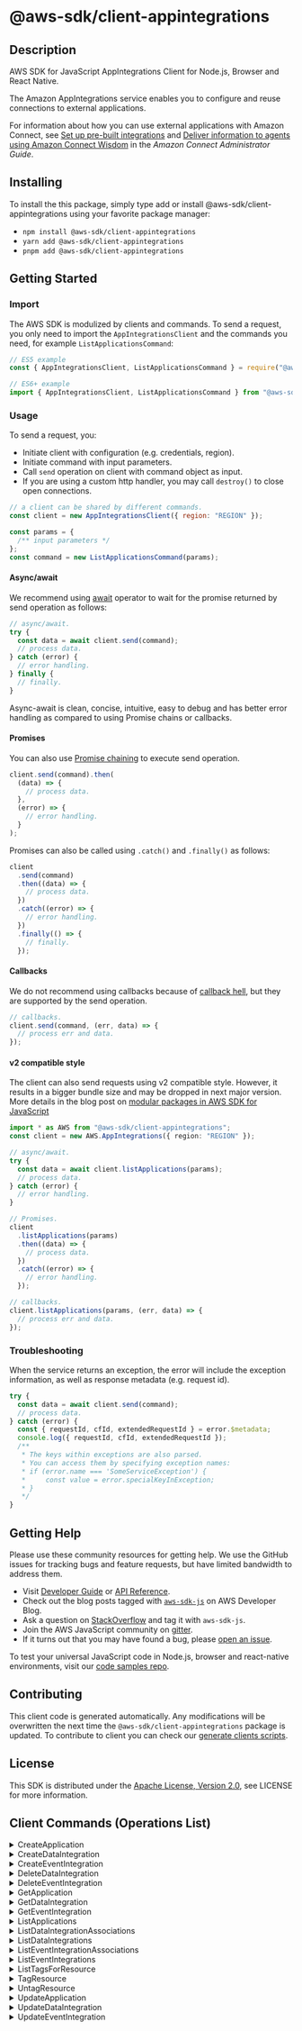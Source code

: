 <!-- generated file, do not edit directly -->

# @aws-sdk/client-appintegrations

## Description

AWS SDK for JavaScript AppIntegrations Client for Node.js, Browser and React Native.

<p>The Amazon AppIntegrations service enables you to configure and reuse connections to external
applications.</p>
<p>For information about how you can use external applications with Amazon Connect, see
<a href="https://docs.aws.amazon.com/connect/latest/adminguide/crm.html">Set up pre-built
integrations</a> and <a href="https://docs.aws.amazon.com/connect/latest/adminguide/amazon-connect-wisdom.html">Deliver information to agents
using Amazon Connect Wisdom</a> in the <i>Amazon Connect Administrator
Guide</i>.</p>

## Installing

To install the this package, simply type add or install @aws-sdk/client-appintegrations
using your favorite package manager:

- `npm install @aws-sdk/client-appintegrations`
- `yarn add @aws-sdk/client-appintegrations`
- `pnpm add @aws-sdk/client-appintegrations`

## Getting Started

### Import

The AWS SDK is modulized by clients and commands.
To send a request, you only need to import the `AppIntegrationsClient` and
the commands you need, for example `ListApplicationsCommand`:

```js
// ES5 example
const { AppIntegrationsClient, ListApplicationsCommand } = require("@aws-sdk/client-appintegrations");
```

```ts
// ES6+ example
import { AppIntegrationsClient, ListApplicationsCommand } from "@aws-sdk/client-appintegrations";
```

### Usage

To send a request, you:

- Initiate client with configuration (e.g. credentials, region).
- Initiate command with input parameters.
- Call `send` operation on client with command object as input.
- If you are using a custom http handler, you may call `destroy()` to close open connections.

```js
// a client can be shared by different commands.
const client = new AppIntegrationsClient({ region: "REGION" });

const params = {
  /** input parameters */
};
const command = new ListApplicationsCommand(params);
```

#### Async/await

We recommend using [await](https://developer.mozilla.org/en-US/docs/Web/JavaScript/Reference/Operators/await)
operator to wait for the promise returned by send operation as follows:

```js
// async/await.
try {
  const data = await client.send(command);
  // process data.
} catch (error) {
  // error handling.
} finally {
  // finally.
}
```

Async-await is clean, concise, intuitive, easy to debug and has better error handling
as compared to using Promise chains or callbacks.

#### Promises

You can also use [Promise chaining](https://developer.mozilla.org/en-US/docs/Web/JavaScript/Guide/Using_promises#chaining)
to execute send operation.

```js
client.send(command).then(
  (data) => {
    // process data.
  },
  (error) => {
    // error handling.
  }
);
```

Promises can also be called using `.catch()` and `.finally()` as follows:

```js
client
  .send(command)
  .then((data) => {
    // process data.
  })
  .catch((error) => {
    // error handling.
  })
  .finally(() => {
    // finally.
  });
```

#### Callbacks

We do not recommend using callbacks because of [callback hell](http://callbackhell.com/),
but they are supported by the send operation.

```js
// callbacks.
client.send(command, (err, data) => {
  // process err and data.
});
```

#### v2 compatible style

The client can also send requests using v2 compatible style.
However, it results in a bigger bundle size and may be dropped in next major version. More details in the blog post
on [modular packages in AWS SDK for JavaScript](https://aws.amazon.com/blogs/developer/modular-packages-in-aws-sdk-for-javascript/)

```ts
import * as AWS from "@aws-sdk/client-appintegrations";
const client = new AWS.AppIntegrations({ region: "REGION" });

// async/await.
try {
  const data = await client.listApplications(params);
  // process data.
} catch (error) {
  // error handling.
}

// Promises.
client
  .listApplications(params)
  .then((data) => {
    // process data.
  })
  .catch((error) => {
    // error handling.
  });

// callbacks.
client.listApplications(params, (err, data) => {
  // process err and data.
});
```

### Troubleshooting

When the service returns an exception, the error will include the exception information,
as well as response metadata (e.g. request id).

```js
try {
  const data = await client.send(command);
  // process data.
} catch (error) {
  const { requestId, cfId, extendedRequestId } = error.$metadata;
  console.log({ requestId, cfId, extendedRequestId });
  /**
   * The keys within exceptions are also parsed.
   * You can access them by specifying exception names:
   * if (error.name === 'SomeServiceException') {
   *     const value = error.specialKeyInException;
   * }
   */
}
```

## Getting Help

Please use these community resources for getting help.
We use the GitHub issues for tracking bugs and feature requests, but have limited bandwidth to address them.

- Visit [Developer Guide](https://docs.aws.amazon.com/sdk-for-javascript/v3/developer-guide/welcome.html)
  or [API Reference](https://docs.aws.amazon.com/AWSJavaScriptSDK/v3/latest/index.html).
- Check out the blog posts tagged with [`aws-sdk-js`](https://aws.amazon.com/blogs/developer/tag/aws-sdk-js/)
  on AWS Developer Blog.
- Ask a question on [StackOverflow](https://stackoverflow.com/questions/tagged/aws-sdk-js) and tag it with `aws-sdk-js`.
- Join the AWS JavaScript community on [gitter](https://gitter.im/aws/aws-sdk-js-v3).
- If it turns out that you may have found a bug, please [open an issue](https://github.com/aws/aws-sdk-js-v3/issues/new/choose).

To test your universal JavaScript code in Node.js, browser and react-native environments,
visit our [code samples repo](https://github.com/aws-samples/aws-sdk-js-tests).

## Contributing

This client code is generated automatically. Any modifications will be overwritten the next time the `@aws-sdk/client-appintegrations` package is updated.
To contribute to client you can check our [generate clients scripts](https://github.com/aws/aws-sdk-js-v3/tree/main/scripts/generate-clients).

## License

This SDK is distributed under the
[Apache License, Version 2.0](http://www.apache.org/licenses/LICENSE-2.0),
see LICENSE for more information.

## Client Commands (Operations List)

<details>
<summary>
CreateApplication
</summary>

[Command API Reference](https://docs.aws.amazon.com/AWSJavaScriptSDK/v3/latest/client/appintegrations/command/CreateApplicationCommand/) / [Input](https://docs.aws.amazon.com/AWSJavaScriptSDK/v3/latest/Package/-aws-sdk-client-appintegrations/Interface/CreateApplicationCommandInput/) / [Output](https://docs.aws.amazon.com/AWSJavaScriptSDK/v3/latest/Package/-aws-sdk-client-appintegrations/Interface/CreateApplicationCommandOutput/)

</details>
<details>
<summary>
CreateDataIntegration
</summary>

[Command API Reference](https://docs.aws.amazon.com/AWSJavaScriptSDK/v3/latest/client/appintegrations/command/CreateDataIntegrationCommand/) / [Input](https://docs.aws.amazon.com/AWSJavaScriptSDK/v3/latest/Package/-aws-sdk-client-appintegrations/Interface/CreateDataIntegrationCommandInput/) / [Output](https://docs.aws.amazon.com/AWSJavaScriptSDK/v3/latest/Package/-aws-sdk-client-appintegrations/Interface/CreateDataIntegrationCommandOutput/)

</details>
<details>
<summary>
CreateEventIntegration
</summary>

[Command API Reference](https://docs.aws.amazon.com/AWSJavaScriptSDK/v3/latest/client/appintegrations/command/CreateEventIntegrationCommand/) / [Input](https://docs.aws.amazon.com/AWSJavaScriptSDK/v3/latest/Package/-aws-sdk-client-appintegrations/Interface/CreateEventIntegrationCommandInput/) / [Output](https://docs.aws.amazon.com/AWSJavaScriptSDK/v3/latest/Package/-aws-sdk-client-appintegrations/Interface/CreateEventIntegrationCommandOutput/)

</details>
<details>
<summary>
DeleteDataIntegration
</summary>

[Command API Reference](https://docs.aws.amazon.com/AWSJavaScriptSDK/v3/latest/client/appintegrations/command/DeleteDataIntegrationCommand/) / [Input](https://docs.aws.amazon.com/AWSJavaScriptSDK/v3/latest/Package/-aws-sdk-client-appintegrations/Interface/DeleteDataIntegrationCommandInput/) / [Output](https://docs.aws.amazon.com/AWSJavaScriptSDK/v3/latest/Package/-aws-sdk-client-appintegrations/Interface/DeleteDataIntegrationCommandOutput/)

</details>
<details>
<summary>
DeleteEventIntegration
</summary>

[Command API Reference](https://docs.aws.amazon.com/AWSJavaScriptSDK/v3/latest/client/appintegrations/command/DeleteEventIntegrationCommand/) / [Input](https://docs.aws.amazon.com/AWSJavaScriptSDK/v3/latest/Package/-aws-sdk-client-appintegrations/Interface/DeleteEventIntegrationCommandInput/) / [Output](https://docs.aws.amazon.com/AWSJavaScriptSDK/v3/latest/Package/-aws-sdk-client-appintegrations/Interface/DeleteEventIntegrationCommandOutput/)

</details>
<details>
<summary>
GetApplication
</summary>

[Command API Reference](https://docs.aws.amazon.com/AWSJavaScriptSDK/v3/latest/client/appintegrations/command/GetApplicationCommand/) / [Input](https://docs.aws.amazon.com/AWSJavaScriptSDK/v3/latest/Package/-aws-sdk-client-appintegrations/Interface/GetApplicationCommandInput/) / [Output](https://docs.aws.amazon.com/AWSJavaScriptSDK/v3/latest/Package/-aws-sdk-client-appintegrations/Interface/GetApplicationCommandOutput/)

</details>
<details>
<summary>
GetDataIntegration
</summary>

[Command API Reference](https://docs.aws.amazon.com/AWSJavaScriptSDK/v3/latest/client/appintegrations/command/GetDataIntegrationCommand/) / [Input](https://docs.aws.amazon.com/AWSJavaScriptSDK/v3/latest/Package/-aws-sdk-client-appintegrations/Interface/GetDataIntegrationCommandInput/) / [Output](https://docs.aws.amazon.com/AWSJavaScriptSDK/v3/latest/Package/-aws-sdk-client-appintegrations/Interface/GetDataIntegrationCommandOutput/)

</details>
<details>
<summary>
GetEventIntegration
</summary>

[Command API Reference](https://docs.aws.amazon.com/AWSJavaScriptSDK/v3/latest/client/appintegrations/command/GetEventIntegrationCommand/) / [Input](https://docs.aws.amazon.com/AWSJavaScriptSDK/v3/latest/Package/-aws-sdk-client-appintegrations/Interface/GetEventIntegrationCommandInput/) / [Output](https://docs.aws.amazon.com/AWSJavaScriptSDK/v3/latest/Package/-aws-sdk-client-appintegrations/Interface/GetEventIntegrationCommandOutput/)

</details>
<details>
<summary>
ListApplications
</summary>

[Command API Reference](https://docs.aws.amazon.com/AWSJavaScriptSDK/v3/latest/client/appintegrations/command/ListApplicationsCommand/) / [Input](https://docs.aws.amazon.com/AWSJavaScriptSDK/v3/latest/Package/-aws-sdk-client-appintegrations/Interface/ListApplicationsCommandInput/) / [Output](https://docs.aws.amazon.com/AWSJavaScriptSDK/v3/latest/Package/-aws-sdk-client-appintegrations/Interface/ListApplicationsCommandOutput/)

</details>
<details>
<summary>
ListDataIntegrationAssociations
</summary>

[Command API Reference](https://docs.aws.amazon.com/AWSJavaScriptSDK/v3/latest/client/appintegrations/command/ListDataIntegrationAssociationsCommand/) / [Input](https://docs.aws.amazon.com/AWSJavaScriptSDK/v3/latest/Package/-aws-sdk-client-appintegrations/Interface/ListDataIntegrationAssociationsCommandInput/) / [Output](https://docs.aws.amazon.com/AWSJavaScriptSDK/v3/latest/Package/-aws-sdk-client-appintegrations/Interface/ListDataIntegrationAssociationsCommandOutput/)

</details>
<details>
<summary>
ListDataIntegrations
</summary>

[Command API Reference](https://docs.aws.amazon.com/AWSJavaScriptSDK/v3/latest/client/appintegrations/command/ListDataIntegrationsCommand/) / [Input](https://docs.aws.amazon.com/AWSJavaScriptSDK/v3/latest/Package/-aws-sdk-client-appintegrations/Interface/ListDataIntegrationsCommandInput/) / [Output](https://docs.aws.amazon.com/AWSJavaScriptSDK/v3/latest/Package/-aws-sdk-client-appintegrations/Interface/ListDataIntegrationsCommandOutput/)

</details>
<details>
<summary>
ListEventIntegrationAssociations
</summary>

[Command API Reference](https://docs.aws.amazon.com/AWSJavaScriptSDK/v3/latest/client/appintegrations/command/ListEventIntegrationAssociationsCommand/) / [Input](https://docs.aws.amazon.com/AWSJavaScriptSDK/v3/latest/Package/-aws-sdk-client-appintegrations/Interface/ListEventIntegrationAssociationsCommandInput/) / [Output](https://docs.aws.amazon.com/AWSJavaScriptSDK/v3/latest/Package/-aws-sdk-client-appintegrations/Interface/ListEventIntegrationAssociationsCommandOutput/)

</details>
<details>
<summary>
ListEventIntegrations
</summary>

[Command API Reference](https://docs.aws.amazon.com/AWSJavaScriptSDK/v3/latest/client/appintegrations/command/ListEventIntegrationsCommand/) / [Input](https://docs.aws.amazon.com/AWSJavaScriptSDK/v3/latest/Package/-aws-sdk-client-appintegrations/Interface/ListEventIntegrationsCommandInput/) / [Output](https://docs.aws.amazon.com/AWSJavaScriptSDK/v3/latest/Package/-aws-sdk-client-appintegrations/Interface/ListEventIntegrationsCommandOutput/)

</details>
<details>
<summary>
ListTagsForResource
</summary>

[Command API Reference](https://docs.aws.amazon.com/AWSJavaScriptSDK/v3/latest/client/appintegrations/command/ListTagsForResourceCommand/) / [Input](https://docs.aws.amazon.com/AWSJavaScriptSDK/v3/latest/Package/-aws-sdk-client-appintegrations/Interface/ListTagsForResourceCommandInput/) / [Output](https://docs.aws.amazon.com/AWSJavaScriptSDK/v3/latest/Package/-aws-sdk-client-appintegrations/Interface/ListTagsForResourceCommandOutput/)

</details>
<details>
<summary>
TagResource
</summary>

[Command API Reference](https://docs.aws.amazon.com/AWSJavaScriptSDK/v3/latest/client/appintegrations/command/TagResourceCommand/) / [Input](https://docs.aws.amazon.com/AWSJavaScriptSDK/v3/latest/Package/-aws-sdk-client-appintegrations/Interface/TagResourceCommandInput/) / [Output](https://docs.aws.amazon.com/AWSJavaScriptSDK/v3/latest/Package/-aws-sdk-client-appintegrations/Interface/TagResourceCommandOutput/)

</details>
<details>
<summary>
UntagResource
</summary>

[Command API Reference](https://docs.aws.amazon.com/AWSJavaScriptSDK/v3/latest/client/appintegrations/command/UntagResourceCommand/) / [Input](https://docs.aws.amazon.com/AWSJavaScriptSDK/v3/latest/Package/-aws-sdk-client-appintegrations/Interface/UntagResourceCommandInput/) / [Output](https://docs.aws.amazon.com/AWSJavaScriptSDK/v3/latest/Package/-aws-sdk-client-appintegrations/Interface/UntagResourceCommandOutput/)

</details>
<details>
<summary>
UpdateApplication
</summary>

[Command API Reference](https://docs.aws.amazon.com/AWSJavaScriptSDK/v3/latest/client/appintegrations/command/UpdateApplicationCommand/) / [Input](https://docs.aws.amazon.com/AWSJavaScriptSDK/v3/latest/Package/-aws-sdk-client-appintegrations/Interface/UpdateApplicationCommandInput/) / [Output](https://docs.aws.amazon.com/AWSJavaScriptSDK/v3/latest/Package/-aws-sdk-client-appintegrations/Interface/UpdateApplicationCommandOutput/)

</details>
<details>
<summary>
UpdateDataIntegration
</summary>

[Command API Reference](https://docs.aws.amazon.com/AWSJavaScriptSDK/v3/latest/client/appintegrations/command/UpdateDataIntegrationCommand/) / [Input](https://docs.aws.amazon.com/AWSJavaScriptSDK/v3/latest/Package/-aws-sdk-client-appintegrations/Interface/UpdateDataIntegrationCommandInput/) / [Output](https://docs.aws.amazon.com/AWSJavaScriptSDK/v3/latest/Package/-aws-sdk-client-appintegrations/Interface/UpdateDataIntegrationCommandOutput/)

</details>
<details>
<summary>
UpdateEventIntegration
</summary>

[Command API Reference](https://docs.aws.amazon.com/AWSJavaScriptSDK/v3/latest/client/appintegrations/command/UpdateEventIntegrationCommand/) / [Input](https://docs.aws.amazon.com/AWSJavaScriptSDK/v3/latest/Package/-aws-sdk-client-appintegrations/Interface/UpdateEventIntegrationCommandInput/) / [Output](https://docs.aws.amazon.com/AWSJavaScriptSDK/v3/latest/Package/-aws-sdk-client-appintegrations/Interface/UpdateEventIntegrationCommandOutput/)

</details>
